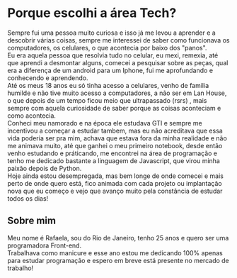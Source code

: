 # Porque escolhi a área Tech?

Sempre fui uma pessoa muito curiosa e isso já me levou a aprender e a descobrir várias coisas, sempre me interessei de saber como funcionava os computadores,
os celulares, o que acontecia por baixo dos "panos". <br>
Eu era aquela pessoa que resolvia tudo no celular, eu mexi, remexia, até que aprendi a desmontar alguns, comecei a pesquisar sobre as peças, qual era a diferença de um
android para um Iphone, fui me aprofundando e conhecendo e aprendendo.  
Até os meus 18 anos eu só tinha acesso a celulares, venho de familia humilde e não tive muito acesso a computadores, a não ser em Lan House,
o que depois de um tempo ficou meio que ultrapassado (rsrs) , mais sempre com aquela curiosidade de saber porque as coisas aconteciam e como acontecia.<br>
Conheci meu namorado e na época ele estudava GTI e sempre me incentivou a começar a estudar tambem, mas eu não acreditava que essa vida poderia ser pra mim, achava que estava
fora da minha realidade e não me animava muito, até que ganhei o meu primeiro notebook, desde então venho estudando e práticando, me encontrei na área de programação e tenho
me dedicado bastante a linguagem de Javascript, que virou minha paixão depois de Python.  
Hoje ainda estou desempregada, mas bem longe de onde comecei e mais perto de onde quero está, fico animada com cada projeto ou implantação nova que eu começo e vejo que 
avanço muito pela constância de estudar todos os dias!

## Sobre mim

Meu nome é Rafaela, sou do Rio de Janeiro, tenho 25 anos e quero ser uma programadora Front-end.  
Trabalhava como manicure e esse ano estou me dedicando 100% apenas para estudar programação e espero em breve está presente no mercado de trabalho!
